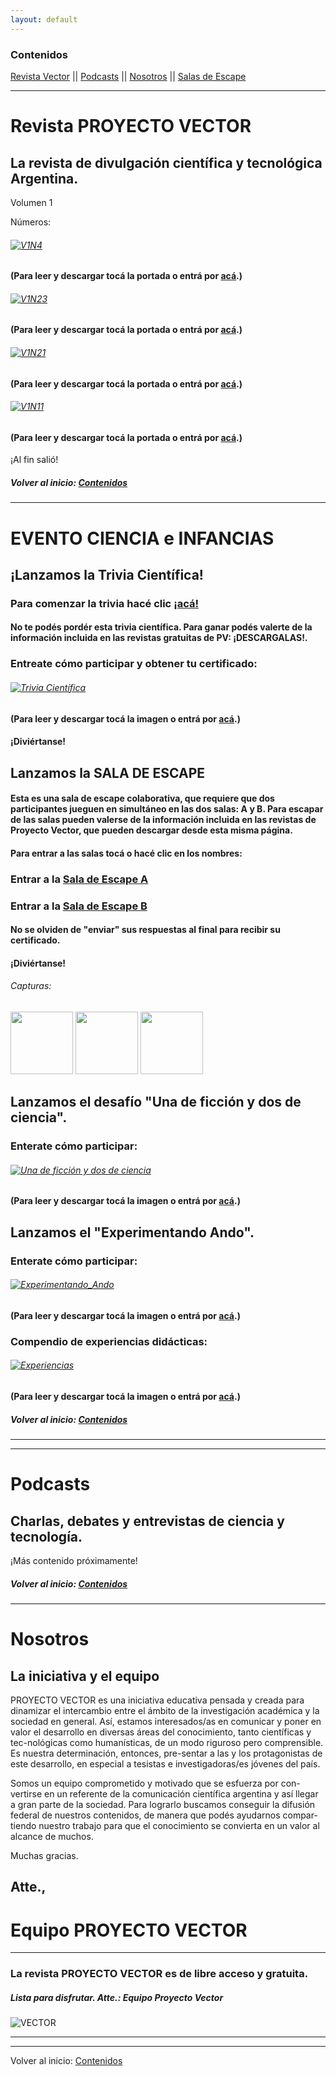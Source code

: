 ```yaml
---
layout: default
---
```

### Contenidos
[Revista Vector](#revista-vector)  ||  [Podcasts](#podcasts)  ||  [Nosotros](#nosotros) ||  [Salas de Escape](#evento-ciencia-e-infancias) 

---

# Revista PROYECTO VECTOR

## La revista de divulgación científica y tecnológica Argentina.

Volumen 1

Números:

###### [![V1N4](assets/img/portadas/N4V1.png)](https://bit.ly/3papu14-RPV-N4V1)
#### (Para leer y descargar tocá la portada o entrá por [acá](https://bit.ly/3papu14-RPV-N4V1).)


###### [![V1N23](assets/img/portadas/V1N3.png)](http://bit.ly/3uwhgiE-PV_N3V1)
#### (Para leer y descargar tocá la portada o entrá por [acá](http://bit.ly/3uwhgiE-PV_N3V1).)

###### [![V1N21](assets/img/portadas/V1N2.png)](https://drive.google.com/file/d/178XMdk2d7tHr6CqSkPTQG8mjRPsw1T8O/view?usp=sharing)
#### (Para leer y descargar tocá la portada o entrá por [acá](https://drive.google.com/file/d/178XMdk2d7tHr6CqSkPTQG8mjRPsw1T8O/view?usp=sharing).)

###### [![V1N11](assets/img/portadas/V1N1.png)](https://bit.ly/3mCT37n-ProyectoVectorN1V1)
#### (Para leer y descargar tocá la portada o entrá por [acá](https://bit.ly/3mCT37n-ProyectoVectorN1V1).)

¡Al fin salió!


##### Volver al inicio: [Contenidos](#contenidos)
---

# EVENTO CIENCIA e INFANCIAS

## ¡Lanzamos la Trivia Científica!

### Para comenzar la trivia hacé clic [¡acá!](https://bit.ly/TriviaCienificaPV)

#### No te podés pordér esta trivia científica. Para ganar podés valerte de la información incluida en las revistas gratuitas de PV: ¡DESCARGALAS!.

### Entreate cómo participar y obtener tu certificado:

###### [![Trivia Científica](assets/img/portadas/Miniatura-Trivia_Científica.png)](https://bit.ly/Trivia_PV)
#### (Para leer y descargar tocá la imagen o entrá por [acá](https://bit.ly/Trivia_PV).)

#### ¡Diviértanse!


## Lanzamos la SALA DE ESCAPE

#### Esta es una sala de escape colaborativa, que requiere que dos participantes jueguen en simultáneo en las dos salas: A y B. Para escapar de las salas pueden valerse de la información incluida en las revistas de Proyecto Vector, que pueden descargar desde esta misma página. 

#### Para entrar a las salas tocá o hacé clic en los nombres:

### Entrar a la [Sala de Escape A](https://bit.ly/Sala-A_PV)
### Entrar a la [Sala de Escape B](https://bit.ly/Sala-B_PV)

#### No se olviden de "enviar" sus respuestas al final para recibir su certificado. 
#### ¡Diviértanse!

###### Capturas:
<img src="assets/img/Capturas/Captura_1.png" height="100"> <img src="assets/img/Capturas/Captura_3.png" height="100"> <img src="assets/img/Capturas/Captura_4.png" height="100">


## Lanzamos el desafío "Una de ficción y dos de ciencia".

### Enterate cómo participar:
###### [![Una de ficción y dos de ciencia](assets/img/portadas/Miniatura_Ficcion.png)](https://bit.ly/una_ficción_dos_ciencia)
#### (Para leer y descargar tocá la imagen o entrá por [acá](https://bit.ly/una_ficción_dos_ciencia).)


## Lanzamos el "Experimentando Ando".

### Enterate cómo participar:
###### [![Experimentando_Ando](assets/img/portadas/Miniatura_Experimentando.png)](https://bit.ly/Experimentando_Ando_PV)
#### (Para leer y descargar tocá la imagen o entrá por [acá](https://bit.ly/Experimentando_Ando_PV).)

### Compendio de experiencias didácticas:
###### [![Experiencias](assets/img/portadas/Mi%C3%B1atura_ejemplos.png)](https://bit.ly/Experiencias_PV)
#### (Para leer y descargar tocá la imagen o entrá por [acá](https://bit.ly/Experiencias_PV).)

##### Volver al inicio: [Contenidos](#contenidos)
---

---

# Podcasts

## Charlas, debates y entrevistas de ciencia y tecnología.

¡Más contenido próximamente!


##### Volver al inicio: [Contenidos](#contenidos)
---
# Nosotros
## La iniciativa y el equipo

PROYECTO VECTOR es una iniciativa educativa pensada y creada para dinamizar el intercambio entre el ámbito de la investigación académica y la sociedad en general. Así, estamos interesados/as en comunicar y poner en valor el desarrollo en diversas áreas del conocimiento, tanto científicas y tec-nológicas como humanísticas, de un modo riguroso pero comprensible. Es nuestra determinación, entonces, pre-sentar a las y los protagonistas de este desarrollo, en especial a tesistas e investigadoras/es jóvenes del país. 

 Somos un equipo comprometido y motivado que se esfuerza por con-vertirse en un referente de la comunicación científica argentina y así llegar a gran parte de la sociedad. Para lograrlo buscamos conseguir la difusión federal de nuestros contenidos, de manera que podés ayudarnos compar-tiendo nuestro trabajo para que el conocimiento se convierta en un valor al alcance de muchos.  

Muchas gracias.


## Atte., 
# Equipo PROYECTO VECTOR


---
### La revista PROYECTO VECTOR es de libre acceso y gratuita.
##### Lista para disfrutar. Atte.: Equipo Proyecto Vector
![VECTOR](thumbnail.png)



---
---
Volver al inicio: [Contenidos](#contenidos)
